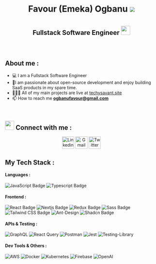 <div align="center">
	<h1>Favour (Emeka) Ogbanu <img src="https://img.shields.io/badge/Techy-Savant-blue"> <h1/>
	<h2> Fullstack Software Engineer <img src="https://media.giphy.com/media/WUlplcMpOCEmTGBtBW/giphy.gif" width="30"> <h2/> 
	  
</div>

<br/>
 


<h2 align="start">
	About me :
</h2>
  
- 💻 I am a Fullstack Software Engineer
- 🧰I am passionate about open-source development and enjoy building SaaS products in my spare time.
- 👨🏽‍💻 All of my main projects are live at [techysavant.site](https://techysavant.site)
- 📫 How to reach me **ogbanufavour@gmail.com**


<br>

<h2 align="start">
	 <img src="https://media.giphy.com/media/iY8CRBdQXODJSCERIr/giphy.gif" width="30px"> Connect with me :
</h2>

<div align="center" >
	<a href="https://www.linkedin.com/in/chukwuemeka-ogbanu-65791b244/"><img src="https://www.vectorlogo.zone/logos/linkedin/linkedin-tile.svg" alt="Linkedin" width="40px" height="40px" /></a>
	<a href="mailto:ogbanufavour@gmail.com"><img img src="https://www.vectorlogo.zone/logos/gmail/gmail-icon.svg" alt="Gmail" width="40px" height="40px" /></a>
	<a href="https://twitter.com/Chukwuemeka_OGB"><img src="https://www.vectorlogo.zone/logos/twitter/twitter-tile.svg" alt="Twitter" width="40px" height="40px" /></a>
	
</div>

<h2 align="start">
	My Tech Stack  :
</h2>

<h4 align="start">
	Languages  :
</h4>

![JavaScript Badge](https://img.shields.io/badge/JavaScript-F7DF1E?logo=javascript&logoColor=000&style=for-the-badge)
![Typescript Badge](https://shields.io/badge/TypeScript-3178C6?logo=TypeScript&logoColor=FFF&style=for-the-badge)
<br>

<h4 align="start">
	Frontend  :
</h4>

![React Badge](https://img.shields.io/badge/React-61DAFB?logo=react&logoColor=000&style=for-the-badge)
![Nextjs Badge](https://img.shields.io/badge/next.js-000000?style=for-the-badge&logo=nextdotjs&logoColor=white)
![Redux Badge](https://img.shields.io/badge/Redux-764ABC?logo=redux&logoColor=fff&style=for-the-badge)
![Sass Badge](https://img.shields.io/badge/Sass-C69?logo=sass&logoColor=fff&style=for-the-badge)
![Tailwind CSS Badge](https://img.shields.io/badge/Tailwind%20CSS-06B6D4?logo=tailwindcss&logoColor=fff&style=for-the-badge)
![Ant-Design](https://img.shields.io/badge/-AntDesign-%230170FE?style=for-the-badge&logo=ant-design&logoColor=white)
![Shadcn Badge](https://img.shields.io/badge/shadcn-000000?style=for-the-badge&logoColor=white)
<br>

<h4 align="start">
	APIs & Testing  :
</h4>

![GraphQL](https://img.shields.io/badge/-GraphQL-E10098?style=for-the-badge&logo=graphql&logoColor=white)
![React Query](https://img.shields.io/badge/-React%20Query-FF4154?style=for-the-badge&logo=react%20query&logoColor=white)
![Postman](https://img.shields.io/badge/Postman-FF6C37?style=for-the-badge&logo=postman&logoColor=white)
![Jest](https://img.shields.io/badge/-jest-%23C21325?style=for-the-badge&logo=jest&logoColor=white)
![Testing-Library](https://img.shields.io/badge/-TestingLibrary-%23E33332?style=for-the-badge&logo=testing-library&logoColor=white)
<br>

<h4 align="start">
	Dev Tools & Others  :
</h4>

![AWS](https://img.shields.io/badge/AWS-%23FF9900.svg?style=for-the-badge&logo=amazon-aws&logoColor=white)
![Docker](https://img.shields.io/badge/docker-%230db7ed.svg?style=for-the-badge&logo=docker&logoColor=white)
![Kubernetes](https://img.shields.io/badge/kubernetes-%23326ce5.svg?style=for-the-badge&logo=kubernetes&logoColor=white)
![Firebase](https://img.shields.io/badge/firebase-a08021?style=for-the-badge&logo=firebase&logoColor=ffcd34)
![OpenAI](https://img.shields.io/badge/OpenAI-black?style=for-the-badge&logo=openai&logoColor=white)
<br>





